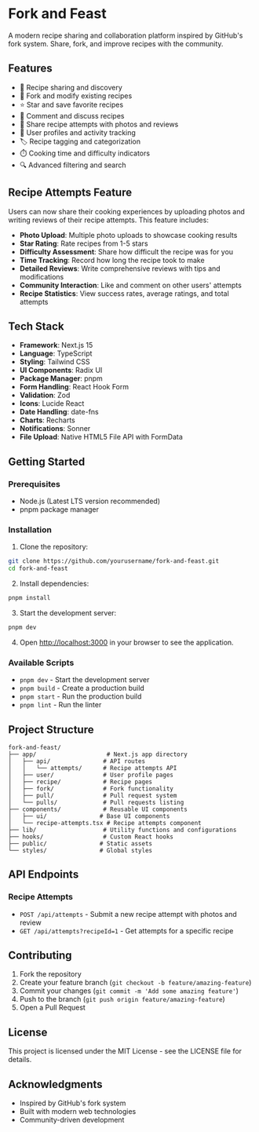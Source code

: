 # Fork and Feast

A modern recipe sharing and collaboration platform inspired by GitHub's fork system. Share, fork, and improve recipes with the community.

## Features

- 🍳 Recipe sharing and discovery
- 🔄 Fork and modify existing recipes
- ⭐ Star and save favorite recipes
- 💬 Comment and discuss recipes
- 📸 Share recipe attempts with photos and reviews
- 👥 User profiles and activity tracking
- 🏷️ Recipe tagging and categorization
- ⏱️ Cooking time and difficulty indicators
- 🔍 Advanced filtering and search

## Recipe Attempts Feature

Users can now share their cooking experiences by uploading photos and writing reviews of their recipe attempts. This feature includes:

- **Photo Upload**: Multiple photo uploads to showcase cooking results
- **Star Rating**: Rate recipes from 1-5 stars
- **Difficulty Assessment**: Share how difficult the recipe was for you
- **Time Tracking**: Record how long the recipe took to make
- **Detailed Reviews**: Write comprehensive reviews with tips and modifications
- **Community Interaction**: Like and comment on other users' attempts
- **Recipe Statistics**: View success rates, average ratings, and total attempts

## Tech Stack

- **Framework**: Next.js 15
- **Language**: TypeScript
- **Styling**: Tailwind CSS
- **UI Components**: Radix UI
- **Package Manager**: pnpm
- **Form Handling**: React Hook Form
- **Validation**: Zod
- **Icons**: Lucide React
- **Date Handling**: date-fns
- **Charts**: Recharts
- **Notifications**: Sonner
- **File Upload**: Native HTML5 File API with FormData

## Getting Started

### Prerequisites

- Node.js (Latest LTS version recommended)
- pnpm package manager

### Installation

1. Clone the repository:
```bash
git clone https://github.com/yourusername/fork-and-feast.git
cd fork-and-feast
```

2. Install dependencies:
```bash
pnpm install
```

3. Start the development server:
```bash
pnpm dev
```

4. Open [http://localhost:3000](http://localhost:3000) in your browser to see the application.

### Available Scripts

- `pnpm dev` - Start the development server
- `pnpm build` - Create a production build
- `pnpm start` - Run the production build
- `pnpm lint` - Run the linter

## Project Structure

```
fork-and-feast/
├── app/                    # Next.js app directory
│   ├── api/               # API routes
│   │   └── attempts/      # Recipe attempts API
│   ├── user/              # User profile pages
│   ├── recipe/            # Recipe pages
│   ├── fork/              # Fork functionality
│   ├── pull/              # Pull request system
│   └── pulls/             # Pull requests listing
├── components/            # Reusable UI components
│   ├── ui/               # Base UI components
│   └── recipe-attempts.tsx # Recipe attempts component
├── lib/                   # Utility functions and configurations
├── hooks/                 # Custom React hooks
├── public/               # Static assets
└── styles/               # Global styles
```

## API Endpoints

### Recipe Attempts

- `POST /api/attempts` - Submit a new recipe attempt with photos and review
- `GET /api/attempts?recipeId=1` - Get attempts for a specific recipe

## Contributing

1. Fork the repository
2. Create your feature branch (`git checkout -b feature/amazing-feature`)
3. Commit your changes (`git commit -m 'Add some amazing feature'`)
4. Push to the branch (`git push origin feature/amazing-feature`)
5. Open a Pull Request

## License

This project is licensed under the MIT License - see the LICENSE file for details.

## Acknowledgments

- Inspired by GitHub's fork system
- Built with modern web technologies
- Community-driven development
